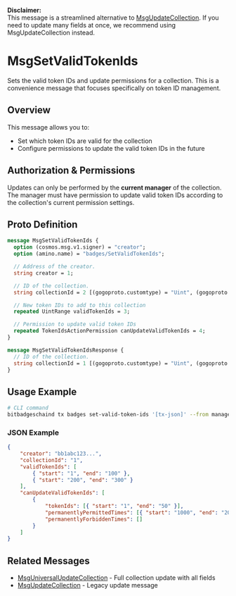 **Disclaimer:**  
This message is a streamlined alternative to [MsgUpdateCollection](./msg-update-collection.md). If you need to update many fields at once, we recommend using MsgUpdateCollection instead.

# MsgSetValidTokenIds

Sets the valid token IDs and update permissions for a collection. This is a convenience message that focuses specifically on token ID management.

## Overview

This message allows you to:

-   Set which token IDs are valid for the collection
-   Configure permissions to update the valid token IDs in the future

## Authorization & Permissions

Updates can only be performed by the **current manager** of the collection. The manager must have permission to update valid token IDs according to the collection's current permission settings.

## Proto Definition

```protobuf
message MsgSetValidTokenIds {
  option (cosmos.msg.v1.signer) = "creator";
  option (amino.name) = "badges/SetValidTokenIds";

  // Address of the creator.
  string creator = 1;

  // ID of the collection.
  string collectionId = 2 [(gogoproto.customtype) = "Uint", (gogoproto.nullable) = false];

  // New token IDs to add to this collection
  repeated UintRange validTokenIds = 3;

  // Permission to update valid token IDs
  repeated TokenIdsActionPermission canUpdateValidTokenIds = 4;
}

message MsgSetValidTokenIdsResponse {
  // ID of the collection.
  string collectionId = 1 [(gogoproto.customtype) = "Uint", (gogoproto.nullable) = false];
}
```

## Usage Example

```bash
# CLI command
bitbadgeschaind tx badges set-valid-token-ids '[tx-json]' --from manager-key
```

### JSON Example

```json
{
    "creator": "bb1abc123...",
    "collectionId": "1",
    "validTokenIds": [
        { "start": "1", "end": "100" },
        { "start": "200", "end": "300" }
    ],
    "canUpdateValidTokenIds": [
        {
            "tokenIds": [{ "start": "1", "end": "50" }],
            "permanentlyPermittedTimes": [{ "start": "1000", "end": "2000" }],
            "permanentlyForbiddenTimes": []
        }
    ]
}
```

## Related Messages

-   [MsgUniversalUpdateCollection](./msg-universal-update-collection.md) - Full collection update with all fields
-   [MsgUpdateCollection](./msg-update-collection.md) - Legacy update message
